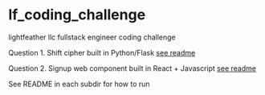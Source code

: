 # lf_coding_challenge
lightfeather llc fullstack engineer coding challenge

Question 1.  Shift cipher built in Python/Flask [see readme](/shift_cipher/README.md)

Question 2. Signup web component built in React + Javascript [see readme](/signup-component/README.md)

See README in each subdir for how to run
